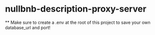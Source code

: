 # nullbnb-description-proxy-server

** Make sure to create a .env at the root of this project to save your own database_url and port!